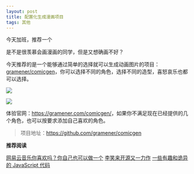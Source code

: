 ```yaml
---
layout: post
title: 配置化生成漫画项目
tags: 其他
---
```




今天加班，推荐一个

是不是很羡慕会画漫画的同学，但是又想确画不好？

今天推荐的是一个能够通过简单的选择就可以生成动画图片的项目：[gramener/comicgen](https://github.com/gramener/comicgen)，你可以选择不同的角色，选择不同的造型，喜怒哀乐也都可以选择。

![](<https://gramener.com/comicgen/docs/reorder.gif>)



![](<https://gramener.com/comicgen/docs/dee-and-dey-captions.png>)

体验官网：<https://gramener.com/comicgen/>，如果你不满足现在已经提供的几个角色，也可以按要求添加自己喜欢的角色。

> 项目地址：<https://github.com/gramener/comicgen>



**推荐阅读**

[网易云音乐你喜欢吗？你自己也可以做一个](<https://mp.weixin.qq.com/s?__biz=MzA3MzE4ODY0Mg==&mid=2455984020&idx=1&sn=8759e5cc8ea46c0f5137110f42edfbe0&chksm=888523d9bff2aacfc7119c41bdf86d299417eba3c064bd3a2a06fe0ad6937fce9120edb1d13a&token=1443566641&lang=zh_CN#rd>)
[李笑来开源又一力作](<https://mp.weixin.qq.com/s?__biz=MzA3MzE4ODY0Mg==&mid=2455984016&idx=1&sn=c8b87925ec027afc901ef1ffc33736a8&chksm=888523ddbff2aacb8cff87e925a8f2925e835c9511fc5ac9b07ab9571400e137598b4180b8e0&token=1443566641&lang=zh_CN#rd>)
[一些有趣和诡异的 JavaScript 代码](<https://mp.weixin.qq.com/s?__biz=MzA3MzE4ODY0Mg==&mid=2455984012&idx=1&sn=0857c2c4a4385929cd4d982dfc8da107&chksm=888523c1bff2aad7d7d1733ec6b09e25a3689b80adaba7b1ffc467b832b73fbb49b864ed96d0&token=1443566641&lang=zh_CN#rd>)